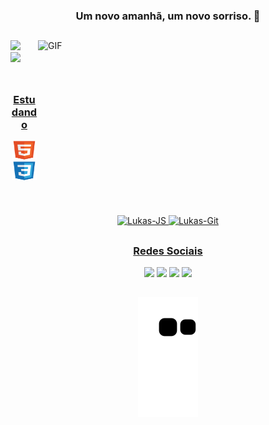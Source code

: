 <h3 align="center">Um novo amanhã, um novo sorriso. 🌻</p>

  ##

<img align="right" alt="GIF" src="https://cdn.discordapp.com/attachments/824018634606116866/1009920678893453394/tumblr_2014ed8174d4464a2791c553d381d572_77302220_640_1.gif" width="460" height="280"/>

<div align="left">
  <a href="https://github.com/lukassampaio">
</div>
  <img width="46%" src="https://github-readme-stats.vercel.app/api?username=lukassampaio&show_icons=true&theme=dark&include_all_commits=true&count_private=true"/>
<div align="left">
  <img width="46%" src="https://github-readme-stats.vercel.app/api/top-langs/?username=lukassampaio&layout=compact&langs_count=7&theme=dark"/>
</div>
  
  </br>

  ##

<div align="center">
  <h3>Estudando</h3>

  <div align="center">
    <img alt="Lukas-HTML" height="30" width="40" src="https://raw.githubusercontent.com/devicons/devicon/master/icons/html5/html5-original.svg">
    <img alt="Lukas-CSS" height="30" width="40" src="https://raw.githubusercontent.com/devicons/devicon/master/icons/css3/css3-original.svg">
    <img alt="Lukas-JS" height="30" width="40" src="https://cdn.jsdelivr.net/gh/devicons/devicon/icons/javascript/javascript-plain.svg" />
    <img alt="Lukas-Git" height="30" width="40" src="https://cdn.jsdelivr.net/gh/devicons/devicon/icons/git/git-original.svg" />
  </div>
</div>

  ##

<div align="center">
  <h3>Redes Sociais</h3>
  
  <div align="center">
    <a href="https://www.instagram.com/lukass_sampaio" target="_blank"><img src="https://img.shields.io/badge/-Instagram-%23E4405F?style=for-the-badge&logo=instagram&logoColor=white" target="_blank"></a>
    <a href="https://www.linkedin.com/in/lukas-sampaio-87b80818a/" target"_blank"><img src="https://img.shields.io/badge/LinkedIn-0077B5?style=for-the-badge&logo=linkedin&logoColor=white" target="_blank"></a>	
    <a href = "mailto:lukassampaiorodrigues@gmail.com"><img src="https://img.shields.io/badge/Gmail-D14836?style=for-the-badge&logo=gmail&logoColor=white" target="_blank"></a>
    <a href="https://t.me/LksBRZ" target="_blank"><img src="https://img.shields.io/badge/Telegram-2CA5E0?style=for-the-badge&logo=telegram&logoColor=white" target="blank"></a>
  </div>
  
  ##

![Snake animation](https://github.com/lukassampaio/lukassampaio/blob/output/github-contribution-grid-snake.svg)  

</div>
